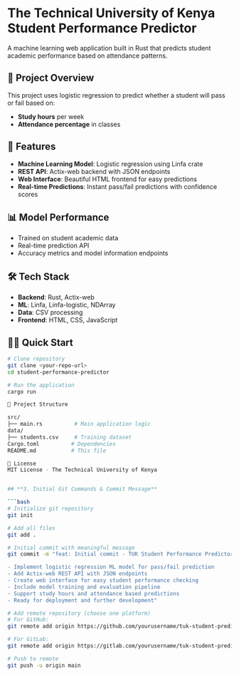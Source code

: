 # The Technical University of Kenya Student Performance Predictor

A machine learning web application built in Rust that predicts student academic performance based on attendance patterns.

## 🎯 Project Overview

This project uses logistic regression to predict whether a student will pass or fail based on:
- **Study hours** per week
- **Attendance percentage** in classes

## 🚀 Features

- **Machine Learning Model**: Logistic regression using Linfa crate
- **REST API**: Actix-web backend with JSON endpoints  
- **Web Interface**: Beautiful HTML frontend for easy predictions
- **Real-time Predictions**: Instant pass/fail predictions with confidence scores

## 📊 Model Performance

- Trained on student academic data
- Real-time prediction API
- Accuracy metrics and model information endpoints

## 🛠️ Tech Stack

- **Backend**: Rust, Actix-web
- **ML**: Linfa, Linfa-logistic, NDArray
- **Data**: CSV processing
- **Frontend**: HTML, CSS, JavaScript

## 🏃‍♂️ Quick Start

```bash
# Clone repository
git clone <your-repo-url>
cd student-performance-predictor

# Run the application
cargo run

📁 Project Structure

src/
├── main.rs          # Main application logic
data/
├── students.csv     # Training dataset
Cargo.toml          # Dependencies
README.md           # This file

📝 License
MIT License - The Technical University of Kenya


## **3. Initial Git Commands & Commit Message**

```bash
# Initialize git repository
git init

# Add all files
git add .

# Initial commit with meaningful message
git commit -m "feat: Initial commit - TUK Student Performance Predictor

- Implement logistic regression ML model for pass/fail prediction
- Add Actix-web REST API with JSON endpoints  
- Create web interface for easy student performance checking
- Include model training and evaluation pipeline
- Support study hours and attendance based predictions
- Ready for deployment and further development"

# Add remote repository (choose one platform)
# For GitHub:
git remote add origin https://github.com/yourusername/tuk-student-predictor.git

# For GitLab:
git remote add origin https://gitlab.com/yourusername/tuk-student-predictor.git

# Push to remote
git push -u origin main